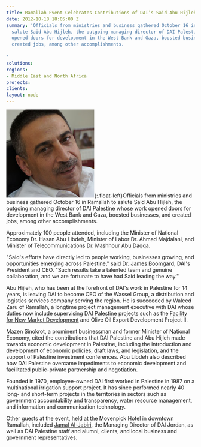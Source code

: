```yaml
---
title: Ramallah Event Celebrates Contributions of DAI’s Said Abu Hijleh
date: 2012-10-18 18:05:00 Z
summary: 'Officials from ministries and business gathered October 16 in Ramallah to
  salute Said Abu Hijleh, the outgoing managing director of DAI Palestine whose work
  opened doors for development in the West Bank and Gaza, boosted businesses, and
  created jobs, among other accomplishments.

'
solutions: 
regions:
- Middle East and North Africa
projects: 
clients: 
layout: node
---
```


![Said Abu Hijleh][1]{:.float-left}Officials from ministries and business gathered October 16 in Ramallah to salute Said Abu Hijleh, the outgoing managing director of DAI Palestine whose work opened doors for development in the West Bank and Gaza, boosted businesses, and created jobs, among other accomplishments.

Approximately 100 people attended, including the Minister of National Economy Dr. Hasan Abu Libdeh, Minister of Labor Dr. Ahmad Majdalani, and Minister of Telecommunications Dr. Mashhour Abu Daqqa.

"Said's efforts have directly led to people working, businesses growing, and opportunities emerging across Palestine," said [Dr. James Boomgard][2], DAI's President and CEO. "Such results take a talented team and genuine collaboration, and we are fortunate to have had Said leading the way."

Abu Hijleh, who has been at the forefront of DAI's work in Palestine for 14 years, is leaving DAI to become CEO of the Wassel Group, a distribution and logistics services company serving the region. He is succeeded by Waleed Zaru of Ramallah, a longtime project management executive with DAI whose duties now include supervising DAI Palestine projects such as the [Facility for New Market Development][3] and Olive Oil Export Development Project II.

Mazen Sinokrot, a prominent businessman and former Minister of National Economy, cited the contributions that DAI Palestine and Abu Hijleh made towards economic development in Palestine, including the introduction and development of economic policies, draft laws, and legislation, and the support of Palestine investment conferences. Abu Libdeh also described how DAI Palestine overcame impediments to economic development and facilitated public-private partnership and negotiation.

Founded in 1970, employee-owned DAI first worked in Palestine in 1987 on a multinational irrigation support project. It has since performed nearly 40 long- and short-term projects in the territories in sectors such as government accountability and transparency, water resource management, and information and communication technology.

Other guests at the event, held at the Movenpick Hotel in downtown Ramallah, included [Jamal Al-Jabiri][4], the Managing Director of DAI Jordan, as well as DAI Palestine staff and alumni, clients, and local business and government representatives.

[1]: /assets/images/news/Said.jpg
[2]: /who-we-are/leadership/james-boomgard
[3]: /our-work/projects/palestine-facility-new-market-development-fnmd
[4]: /who-we-are/our-team/jamal-al-jabiri
